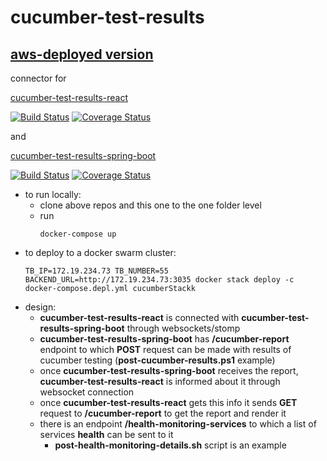 # cucumber-test-results

[aws-deployed version](http://3.13.45.208:3035/)
---

connector for 

[cucumber-test-results-react](https://github.com/ArtemAlagizov/cucumber-test-results-react)

[![Build Status](https://travis-ci.org/ArtemAlagizov/cucumber-test-results-react.svg?branch=master)](https://travis-ci.org/ArtemAlagizov/cucumber-test-results-react)
[![Coverage Status](https://img.shields.io/coveralls/github/ArtemAlagizov/cucumber-test-results-react.svg)](https://coveralls.io/github/ArtemAlagizov/cucumber-test-results-react?branch=master)

and 

[cucumber-test-results-spring-boot](https://github.com/ArtemAlagizov/cucumber-test-results-spring-boot)

[![Build Status](https://travis-ci.org/ArtemAlagizov/cucumber-test-results-spring-boot.svg?branch=master)](https://travis-ci.org/ArtemAlagizov/cucumber-test-results-spring-boot)
[![Coverage Status](https://img.shields.io/coveralls/github/ArtemAlagizov/cucumber-test-results-spring-boot.svg)](https://coveralls.io/github/ArtemAlagizov/cucumber-test-results-spring-boot?branch=master)

* to run locally:
   * clone above repos and this one to the one folder level
   * run
      ```
      docker-compose up
      ```
* to deploy to a docker swarm cluster:
  ```
  TB_IP=172.19.234.73 TB_NUMBER=55 BACKEND_URL=http://172.19.234.73:3035 docker stack deploy -c docker-compose.depl.yml cucumberStackk
  ```
* design:
  * **cucumber-test-results-react** is connected with **cucumber-test-results-spring-boot** through websockets/stomp
  * **cucumber-test-results-spring-boot** has **/cucumber-report** endpoint to which **POST** request can be made with results of cucumber testing (**post-cucumber-results.ps1** example)
  * once **cucumber-test-results-spring-boot** receives the report, **cucumber-test-results-react** is informed about it through websocket connection
  * once **cucumber-test-results-react** gets this info it sends **GET** request to **/cucumber-report** to get the report and render it
  * there is an endpoint **/health-monitoring-services** to which a list of services **health** can be sent to it
    * **post-health-monitoring-details.sh** script is an example
